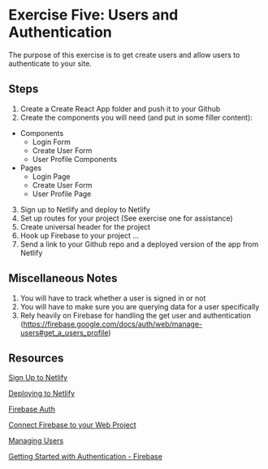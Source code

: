 # Exercise Five: Users and Authentication

The purpose of this exercise is to get create users and allow users to authenticate to your site.

## Steps

1. Create a Create React App folder and push it to your Github
2. Create the components you will need (and put in some filler content):

- Components
  - Login Form
  - Create User Form
  - User Profile Components
- Pages
  - Login Page
  - Create User Form
  - User Profile Page

3. Sign up to Netlify and deploy to Netlify
4. Set up routes for your project (See exercise one for assistance)
5. Create universal header for the project
6. Hook up Firebase to your project
   ...
7. Send a link to your Github repo and a deployed version of the app from Netlify

## Miscellaneous Notes

1. You will have to track whether a user is signed in or not
2. You will have to make sure you are querying data for a user specifically
3. Rely heavily on Firebase for handling the get user and authentication (https://firebase.google.com/docs/auth/web/manage-users#get_a_users_profile)

## Resources

[Sign Up to Netlify](https://www.netlify.com/)

[Deploying to Netlify](https://docs.netlify.com/site-deploys/overview/#branch-deploy-controls)

[Firebase Auth](https://firebase.google.com/docs/auth)

[Connect Firebase to your Web Project](https://firebase.google.com/docs/web/setup)

[Managing Users](https://firebase.google.com/docs/auth/web/manage-users#get_the_currently_signed-in_user)

[Getting Started with Authentication - Firebase](https://firebase.google.com/docs/auth/web/start)
